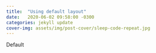```yaml
---
title:  "Using default layout"
date:   2020-06-02 09:58:00 -0300
categories: jekyll update
cover-img: assets/img/post-cover/sleep-code-repeat.jpg
---
```

Default